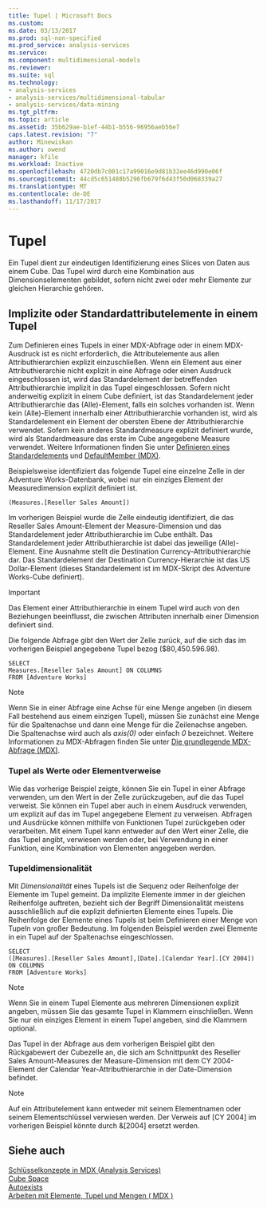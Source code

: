 ```yaml
---
title: Tupel | Microsoft Docs
ms.custom: 
ms.date: 03/13/2017
ms.prod: sql-non-specified
ms.prod_service: analysis-services
ms.service: 
ms.component: multidimensional-models
ms.reviewer: 
ms.suite: sql
ms.technology:
- analysis-services
- analysis-services/multidimensional-tabular
- analysis-services/data-mining
ms.tgt_pltfrm: 
ms.topic: article
ms.assetid: 35b629ae-b1ef-44b1-b556-96956aeb56e7
caps.latest.revision: "7"
author: Minewiskan
ms.author: owend
manager: kfile
ms.workload: Inactive
ms.openlocfilehash: 4720db7c001c17a99016e9d81b32ee46d990e06f
ms.sourcegitcommit: 44cd5c651488b5296fb679f6d43f50d068339a27
ms.translationtype: MT
ms.contentlocale: de-DE
ms.lasthandoff: 11/17/2017
---
```

# <a name="tuples"></a>Tupel
  Ein Tupel dient zur eindeutigen Identifizierung eines Slices von Daten aus einem Cube. Das Tupel wird durch eine Kombination aus Dimensionselementen gebildet, sofern nicht zwei oder mehr Elemente zur gleichen Hierarchie gehören.  
  
## <a name="implicit-or-default-attribute-members-in-a-tuple"></a>Implizite oder Standardattributelemente in einem Tupel  
 Zum Definieren eines Tupels in einer MDX-Abfrage oder in einem MDX-Ausdruck ist es nicht erforderlich, die Attributelemente aus allen Attributhierarchien explizit einzuschließen. Wenn ein Element aus einer Attributhierarchie nicht explizit in eine Abfrage oder einen Ausdruck eingeschlossen ist, wird das Standardelement der betreffenden Attributhierarchie implizit in das Tupel eingeschlossen. Sofern nicht anderweitig explizit in einem Cube definiert, ist das Standardelement jeder Attributhierarchie das (Alle)-Element, falls ein solches vorhanden ist. Wenn kein (Alle)-Element innerhalb einer Attributhierarchie vorhanden ist, wird als Standardelement ein Element der obersten Ebene der Attributhierarchie verwendet. Sofern kein anderes Standardmeasure explizit definiert wurde, wird als Standardmeasure das erste im Cube angegebene Measure verwendet. Weitere Informationen finden Sie unter [Definieren eines Standardelements](../../../analysis-services/multidimensional-models/attribute-properties-define-a-default-member.md) und [DefaultMember &#40;MDX&#41;](../../../mdx/defaultmember-mdx.md).  
  
 Beispielsweise identifiziert das folgende Tupel eine einzelne Zelle in der Adventure Works-Datenbank, wobei nur ein einziges Element der Measuredimension explizit definiert ist.  
  
```  
(Measures.[Reseller Sales Amount])  
```  
  
 Im vorherigen Beispiel wurde die Zelle eindeutig identifiziert, die das Reseller Sales Amount-Element der Measure-Dimension und das Standardelement jeder Attributhierarchie im Cube enthält. Das Standardelement jeder Attributhierarchie ist dabei das jeweilige (Alle)-Element. Eine Ausnahme stellt die Destination Currency-Attributhierarchie dar. Das Standardelement der Destination Currency-Hierarchie ist das US Dollar-Element (dieses Standardelement ist im MDX-Skript des Adventure Works-Cube definiert).  
  
> [!IMPORTANT]  
>  Das Element einer Attributhierarchie in einem Tupel wird auch von den Beziehungen beeinflusst, die zwischen Attributen innerhalb einer Dimension definiert sind.  
  
 Die folgende Abfrage gibt den Wert der Zelle zurück, auf die sich das im vorherigen Beispiel angegebene Tupel bezog ($80,450.596.98).  
  
```  
SELECT   
Measures.[Reseller Sales Amount] ON COLUMNS   
FROM [Adventure Works]  
```  
  
> [!NOTE]  
>  Wenn Sie in einer Abfrage eine Achse für eine Menge angeben (in diesem Fall bestehend aus einem einzigen Tupel), müssen Sie zunächst eine Menge für die Spaltenachse und dann eine Menge für die Zeilenachse angeben. Die Spaltenachse wird auch als *axis(0)* oder einfach *0* bezeichnet. Weitere Informationen zu MDX-Abfragen finden Sie unter [Die grundlegende MDX-Abfrage &#40;MDX&#41;](../../../analysis-services/multidimensional-models/mdx/mdx-query-the-basic-query.md).  
  
### <a name="tuples-as-values-or-member-references"></a>Tupel als Werte oder Elementverweise  
 Wie das vorherige Beispiel zeigte, können Sie ein Tupel in einer Abfrage verwenden, um den Wert in der Zelle zurückzugeben, auf die das Tupel verweist. Sie können ein Tupel aber auch in einem Ausdruck verwenden, um explizit auf das im Tupel angegebene Element zu verweisen. Abfragen und Ausdrücke können mithilfe von Funktionen Tupel zurückgeben oder verarbeiten. Mit einem Tupel kann entweder auf den Wert einer Zelle, die das Tupel angibt, verwiesen werden oder, bei Verwendung in einer Funktion, eine Kombination von Elementen angegeben werden.  
  
### <a name="tuple-dimensionality"></a>Tupeldimensionalität  
 Mit *Dimensionalität* eines Tupels ist die Sequenz oder Reihenfolge der Elemente im Tupel gemeint. Da implizite Elemente immer in der gleichen Reihenfolge auftreten, bezieht sich der Begriff Dimensionalität meistens ausschließlich auf die explizit definierten Elemente eines Tupels. Die Reihenfolge der Elemente eines Tupels ist beim Definieren einer Menge von Tupeln von großer Bedeutung. Im folgenden Beispiel werden zwei Elemente in ein Tupel auf der Spaltenachse eingeschlossen.  
  
```  
SELECT   
([Measures].[Reseller Sales Amount],[Date].[Calendar Year].[CY 2004]) ON COLUMNS   
FROM [Adventure Works]  
```  
  
> [!NOTE]  
>  Wenn Sie in einem Tupel Elemente aus mehreren Dimensionen explizit angeben, müssen Sie das gesamte Tupel in Klammern einschließen. Wenn Sie nur ein einziges Element in einem Tupel angeben, sind die Klammern optional.  
  
 Das Tupel in der Abfrage aus dem vorherigen Beispiel gibt den Rückgabewert der Cubezelle an, die sich am Schnittpunkt des Reseller Sales Amount-Measures der Measure-Dimension mit dem CY 2004-Element der Calendar Year-Attributhierarchie in der Date-Dimension befindet.  
  
> [!NOTE]  
>  Auf ein Attributelement kann entweder mit seinem Elementnamen oder seinem Elementschlüssel verwiesen werden. Der Verweis auf [CY 2004] im vorherigen Beispiel könnte durch &[2004] ersetzt werden.  
  
## <a name="see-also"></a>Siehe auch  
 [Schlüsselkonzepte in MDX &#40;Analysis Services&#41;](../../../analysis-services/multidimensional-models/mdx/key-concepts-in-mdx-analysis-services.md)   
 [Cube Space](../../../analysis-services/multidimensional-models/mdx/cube-space.md)   
 [Autoexists](../../../analysis-services/multidimensional-models/mdx/autoexists.md)   
 [Arbeiten mit Elemente, Tupel und Mengen &#40; MDX &#41;](../../../analysis-services/multidimensional-models/mdx/working-with-members-tuples-and-sets-mdx.md)  
  
  

